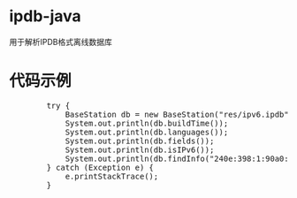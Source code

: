 # ipdb-java
用于解析IPDB格式离线数据库

# 代码示例
<pre>
        try {
            BaseStation db = new BaseStation("res/ipv6.ipdb");
            System.out.println(db.buildTime());
            System.out.println(db.languages());
            System.out.println(db.fields());
            System.out.println(db.isIPv6());
            System.out.println(db.findInfo("240e:398:1:90a0:585e:a0f6:97d3:bd5","CN"));
        } catch (Exception e) {
            e.printStackTrace();
        }
</pre>

